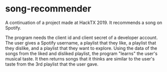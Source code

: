 # song-recommender
A continuation of a project made at HackTX 2019. It recommends a song on Spotify.

The program needs the client id and client secret of a developer account. 
The user gives a Spotify username, a playlist that they like, a playlist that they dislike, and a playlist that they want to explore. Using the data of the songs from the liked and disliked playlist, the program "learns" the user's musical taste. It then returns songs that it thinks are similar to the user's taste from the 3rd playlist that the user gave.



